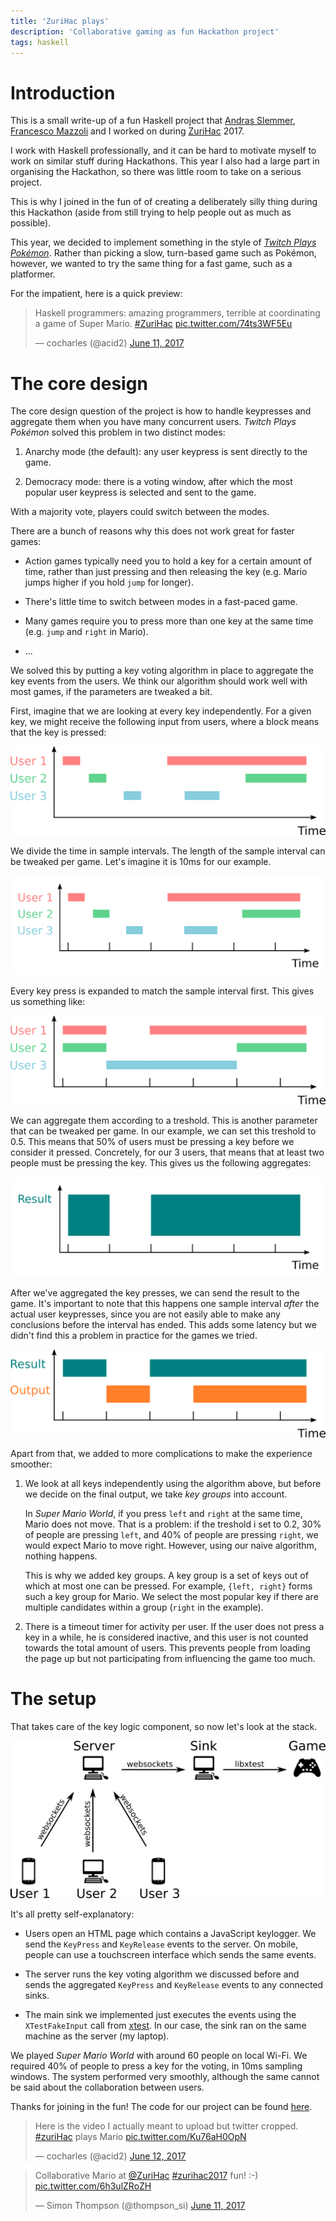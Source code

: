 ```yaml
---
title: 'ZuriHac plays'
description: 'Collaborative gaming as fun Hackathon project'
tags: haskell
---
```


Introduction
============

This is a small write-up of a fun Haskell project that [Andras Slemmer],
[Francesco Mazzoli] and I worked on during [ZuriHac] 2017.

[ZuriHac]: https://zurihac.info/
[Andras Slemmer]: https://github.com/exFalso
[Francesco Mazzoli]: http://mazzo.li/

I work with Haskell professionally, and it can be hard to motivate myself to
work on similar stuff during Hackathons.  This year I also had a large part in
organising the Hackathon, so there was little room to take on a serious project.

This is why I joined in the fun of of creating a deliberately silly thing during
this Hackathon (aside from still trying to help people out as much as possible).

This year, we decided to implement something in the style of [_Twitch Plays
Pokémon_](https://en.wikipedia.org/wiki/Twitch_Plays_Pok%C3%A9mon).  Rather than
picking a slow, turn-based game such as Pokémon, however, we wanted to try the
same thing for a fast game, such as a platformer.

For the impatient, here is a quick preview:

<blockquote class="twitter-tweet" data-lang="en"><p lang="en" dir="ltr">Haskell
programmers: amazing programmers, terrible at coordinating a game of Super
Mario. <a href="https://twitter.com/hashtag/ZuriHac?src=hash">#ZuriHac</a> <a
href="https://t.co/74ts3WF5Eu">pic.twitter.com/74ts3WF5Eu</a></p>&mdash;
cocharles (@acid2) <a
href="https://twitter.com/acid2/status/873907429267972096">June 11,
2017</a></blockquote>

The core design
===============

The core design question of the project is how to handle keypresses and
aggregate them when you have many concurrent users.  _Twitch Plays Pokémon_
solved this problem in two distinct modes:

1. Anarchy mode (the default): any user keypress is sent directly to the game.

2. Democracy mode: there is a voting window, after which the most popular user
   keypress is selected and sent to the game.

With a majority vote, players could switch between the modes.

There are a bunch of reasons why this does not work great for faster games:

- Action games typically need you to hold a key for a certain amount of time,
  rather than just pressing and then releasing the key (e.g. Mario jumps higher
  if you hold `jump` for longer).

- There's little time to switch between modes in a fast-paced game.

- Many games require you to press more than one key at the same time (e.g.
  `jump` and `right` in Mario).

- ...

We solved this by putting a key voting algorithm in place to aggregate the
key events from the users.  We think our algorithm should work well with most
games, if the parameters are tweaked a bit.

First, imagine that we are looking at every key independently.  For a given key,
we might receive the following input from users, where a block means that the key
is pressed:

![](/images/2017-07-17-key-voting-01.png)

We divide the time in sample intervals.  The length of the sample interval
can be tweaked per game.  Let's imagine it is 10ms for our example.

![](/images/2017-07-17-key-voting-02.png)

Every key press is expanded to match the sample interval first.  This gives us
something like:

![](/images/2017-07-17-key-voting-03.png)

We can aggregate them according to a treshold.  This is another parameter that
can be tweaked per game.  In our example, we can set this treshold to 0.5.  This
means that 50% of users must be pressing a key before we consider it pressed.
Concretely, for our 3 users, that means that at least two people must be
pressing the key.  This gives us the following aggregates:

![](/images/2017-07-17-key-voting-04.png)

After we've aggregated the key presses, we can send the result to the game.
It's important to note that this happens one sample interval _after_ the actual
user keypresses, since you are not easily able to make any conclusions before
the interval has ended.  This adds some latency but we didn't find this a
problem in practice for the games we tried.

![](/images/2017-07-17-key-voting-05.png)

Apart from that, we added to more complications to make the experience smoother:

1. We look at all keys independently using the algorithm above, but before we
   decide on the final output, we take _key groups_ into account.

    In _Super Mario World_, if you press `left` and `right` at the same time,
    Mario does not move.  That is a problem: if the treshold i set to 0.2, 30%
    of people are pressing `left`, and 40% of people are pressing `right`, we
    would expect Mario to move right.  However, using our naive algorithm,
    nothing happens.

    This is why we added key groups.  A key group is a set of keys out of which
    at most one can be pressed.  For example, `{left, right}` forms such a key
    group for Mario.  We select the most popular key if there are multiple
    candidates within a group (`right` in the example).

2. There is a timeout timer for activity per user.  If the user does not press a
   key in a while, he is considered inactive, and this user is not counted
   towards the total amount of users.  This prevents people from loading the
   page up but not participating from influencing the game too much.

The setup
=========

That takes care of the key logic component, so now let's look at the stack.

![](/images/2017-07-17-setup.png)

It's all pretty self-explanatory:

- Users open an HTML page which contains a JavaScript keylogger.  We send the
  `KeyPress` and `KeyRelease` events to the server.  On mobile, people can use a
  touchscreen interface which sends the same events.

- The server runs the key voting algorithm we discussed before and sends the
  aggregated `KeyPress` and `KeyRelease` events to any connected sinks.

- The main sink we implemented just executes the events using the
  `XTestFakeInput` call from [xtest].  In our case, the sink ran on the same
  machine as the server (my laptop).

[xtest]: https://www.x.org/releases/X11R7.7/doc/xextproto/xtest.html#Server_Requests

We played _Super Mario World_ with around 60 people on local Wi-Fi.  We required
40% of people to press a key for the voting, in 10ms sampling windows.  The
system performed very smoothly, although the same cannot be said about the
collaboration between users.

Thanks for joining in the fun!  The code for our project can be found
[here](https://github.com/bitonic/zurihac-plays).

<blockquote class="twitter-tweet" data-lang="en"><p lang="en" dir="ltr">Here is
the video I actually meant to upload but twitter cropped. <a
href="https://twitter.com/hashtag/zuriHac?src=hash">#zuriHac</a> plays Mario <a
href="https://t.co/Ku76aH0OpN">pic.twitter.com/Ku76aH0OpN</a></p>&mdash;
cocharles (@acid2) <a
href="https://twitter.com/acid2/status/874170993778073600">June 12,
2017</a></blockquote>

<blockquote class="twitter-tweet" data-lang="en"><p lang="en"
dir="ltr">Collaborative Mario at <a
href="https://twitter.com/ZuriHac">@ZuriHac</a> <a
href="https://twitter.com/hashtag/zurihac2017?src=hash">#zurihac2017</a> fun!
:-) <a href="https://t.co/6h3ulZRoZH">pic.twitter.com/6h3ulZRoZH</a></p>&mdash;
Simon Thompson (@thompson_si) <a
href="https://twitter.com/thompson_si/status/873906086444752896">June 11,
2017</a></blockquote>

<!-- I'm very sorry for breaking the no-JavaScript rule on my website. -->
<script async src="//platform.twitter.com/widgets.js" charset="utf-8"></script>
